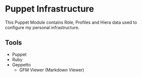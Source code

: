 # Puppet Infrastructure #

This Puppet Module contains Role, Profiles and Hiera data used to configure my
personal infrastructure.

## Tools ##

* Puppet
* Ruby
* Geppetto
	* GFM Viewer (Markdown Viewer)
